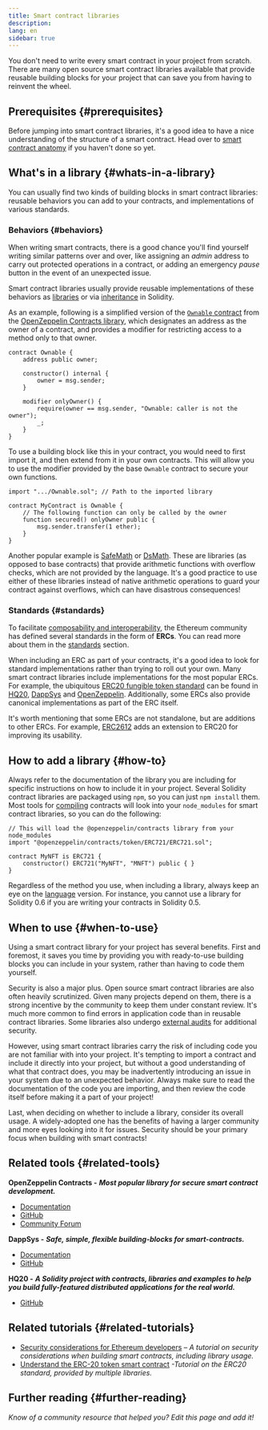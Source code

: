 ```yaml
---
title: Smart contract libraries
description:
lang: en
sidebar: true
---
```


You don't need to write every smart contract in your project from scratch. There are many open source smart contract libraries available that provide reusable building blocks for your project that can save you from having to reinvent the wheel.

## Prerequisites {#prerequisites}

Before jumping into smart contract libraries, it's a good idea to have a nice understanding of the structure of a smart contract. Head over to [smart contract anatomy](/developers/docs/smart-contracts/anatomy/) if you haven't done so yet.

## What's in a library {#whats-in-a-library}

You can usually find two kinds of building blocks in smart contract libraries: reusable behaviors you can add to your contracts, and implementations of various standards.

### Behaviors {#behaviors}

When writing smart contracts, there is a good chance you'll find yourself writing similar patterns over and over, like assigning an _admin_ address to carry out protected operations in a contract, or adding an emergency _pause_ button in the event of an unexpected issue.

Smart contract libraries usually provide reusable implementations of these behaviors as [libraries](https://solidity.readthedocs.io/en/v0.7.2/contracts.html#libraries) or via [inheritance](https://solidity.readthedocs.io/en/v0.7.2/contracts.html#inheritance) in Solidity.

As an example, following is a simplified version of the [`Ownable` contract](https://github.com/OpenZeppelin/openzeppelin-contracts/blob/v3.2.0/contracts/access/Ownable.sol) from the [OpenZeppelin Contracts library](https://github.com/OpenZeppelin/openzeppelin-contracts), which designates an address as the owner of a contract, and provides a modifier for restricting access to a method only to that owner.

```solidity
contract Ownable {
    address public owner;

    constructor() internal {
        owner = msg.sender;
    }

    modifier onlyOwner() {
        require(owner == msg.sender, "Ownable: caller is not the owner");
        _;
    }
}
```

To use a building block like this in your contract, you would need to first import it, and then extend from it in your own contracts. This will allow you to use the modifier provided by the base `Ownable` contract to secure your own functions.

```solidity
import ".../Ownable.sol"; // Path to the imported library

contract MyContract is Ownable {
    // The following function can only be called by the owner
    function secured() onlyOwner public {
        msg.sender.transfer(1 ether);
    }
}
```

Another popular example is [SafeMath](https://docs.openzeppelin.com/contracts/3.x/utilities#math) or [DsMath](https://dappsys.readthedocs.io/en/latest/ds_math.html). These are libraries (as opposed to base contracts) that provide arithmetic functions with overflow checks, which are not provided by the language. It's a good practice to use either of these libraries instead of native arithmetic operations to guard your contract against overflows, which can have disastrous consequences!

### Standards {#standards}

To facilitate [composability and interoperability](/developers/docs/smart-contracts/composability/), the Ethereum community has defined several standards in the form of **ERCs**. You can read more about them in the [standards](/developers/docs/standards/) section.

When including an ERC as part of your contracts, it's a good idea to look for standard implementations rather than trying to roll out your own. Many smart contract libraries include implementations for the most popular ERCs. For example, the ubiquitous [ERC20 fungible token standard](/developers/tutorials/understand-the-erc-20-token-smart-contract/) can be found in [HQ20](https://github.com/HQ20/contracts/blob/master/contracts/token/README.md), [DappSys](http://dapp.tools/dappsys/ds-token.html) and [OpenZeppelin](https://docs.openzeppelin.com/contracts/3.x/erc20). Additionally, some ERCs also provide canonical implementations as part of the ERC itself.

It's worth mentioning that some ERCs are not standalone, but are additions to other ERCs. For example, [ERC2612](https://eips.ethereum.org/EIPS/eip-2612) adds an extension to ERC20 for improving its usability.

## How to add a library {#how-to}

Always refer to the documentation of the library you are including for specific instructions on how to include it in your project. Several Solidity contract libraries are packaged using `npm`, so you can just `npm install` them. Most tools for [compiling](/developers/docs/smart-contracts/compiling/) contracts will look into your `node_modules` for smart contract libraries, so you can do the following:

```solidity
// This will load the @openzeppelin/contracts library from your node_modules
import "@openzeppelin/contracts/token/ERC721/ERC721.sol";

contract MyNFT is ERC721 {
    constructor() ERC721("MyNFT", "MNFT") public { }
}
```

Regardless of the method you use, when including a library, always keep an eye on the [language](/developers/docs/smart-contracts/languages/) version. For instance, you cannot use a library for Solidity 0.6 if you are writing your contracts in Solidity 0.5.

## When to use {#when-to-use}

Using a smart contract library for your project has several benefits. First and foremost, it saves you time by providing you with ready-to-use building blocks you can include in your system, rather than having to code them yourself.

Security is also a major plus. Open source smart contract libraries are also often heavily scrutinized. Given many projects depend on them, there is a strong incentive by the community to keep them under constant review. It's much more common to find errors in application code than in reusable contract libraries. Some libraries also undergo [external audits](https://github.com/OpenZeppelin/openzeppelin-contracts/tree/master/audit) for additional security.

However, using smart contract libraries carry the risk of including code you are not familiar with into your project. It's tempting to import a contract and include it directly into your project, but without a good understanding of what that contract does, you may be inadvertently introducing an issue in your system due to an unexpected behavior. Always make sure to read the documentation of the code you are importing, and then review the code itself before making it a part of your project!

Last, when deciding on whether to include a library, consider its overall usage. A widely-adopted one has the benefits of having a larger community and more eyes looking into it for issues. Security should be your primary focus when building with smart contracts!

## Related tools {#related-tools}

**OpenZeppelin Contracts -** **_Most popular library for secure smart contract development._**

- [Documentation](https://docs.openzeppelin.com/contracts/)
- [GitHub](https://github.com/OpenZeppelin/openzeppelin-contracts)
- [Community Forum](https://forum.openzeppelin.com/c/general/16)

**DappSys -** **_Safe, simple, flexible building-blocks for smart-contracts._**

- [Documentation](https://dapp.tools/dappsys/)
- [GitHub](https://github.com/dapphub/dappsys)

**HQ20 -** **_A Solidity project with contracts, libraries and examples to help you build fully-featured distributed applications for the real world._**

- [GitHub](https://github.com/HQ20/contracts)

## Related tutorials {#related-tutorials}

- [Security considerations for Ethereum developers](/developers/docs/smart-contracts/security/) _– A tutorial on security considerations when building smart contracts, including library usage._
- [Understand the ERC-20 token smart contract](/developers/tutorials/understand-the-erc-20-token-smart-contract/) _-Tutorial on the ERC20 standard, provided by multiple libraries._

## Further reading {#further-reading}

_Know of a community resource that helped you? Edit this page and add it!_
